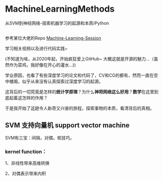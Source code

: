 # MachineLearningMethods

从SVM到神经网络-探索机器学习的起源和本质/Python

##

参考某位大佬的Repo [Machine-Learning-Session](https://github.com/shuhuai007/Machine-Learning-Session)

学习相关视频以及进行代码实践~

(不知道为啥，从2020年起，开始疯狂爱上GitHub~ 大概这就是开源的魅力...（虽然作为菜鸡，我好像在开心的灌水...))

学业原因，也看了有些深度学习的论文和代码了，CV和CG的都有，然而一直在空中楼阁，似乎从来没有认真探索过深度学习的起源。

这背后的一切究竟是怎样的**统计学原理**？为什么**神将网络这么好用**？**数学**在这里到底起着这怎样的作用？

于是我开始了这趟令人新奇又兴奋的旅程，探索事物的本质，看清背后的真相。

## SVM 支持向量机 support vector machine

SVM有三宝：间隔，对偶，核技巧。

### kernel function：

1、非线性带来高维转换

2、对偶表示带来内积